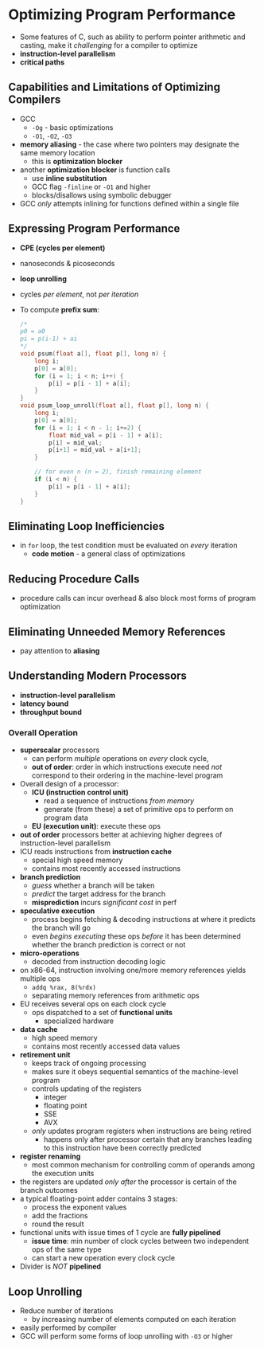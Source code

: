 # Optimizing Program Performance

- Some features of C, such as ability to perform pointer arithmetic and casting, make it _challenging_ for a compiler to optimize
- **instruction-level parallelism**
- **critical paths**

## Capabilities and Limitations of Optimizing Compilers

- GCC
  - `-Og` - basic optimizations
  - `-O1`, `-O2`, `-O3`
- **memory aliasing** - the case where two pointers may designate the same memory location
  - this is **optimization blocker**
- another **optimization blocker** is function calls
  - use **inline substitution**
  - GCC flag `-finline` or `-O1` and higher
  - blocks/disallows using symbolic debugger
- GCC _only_ attempts inlining for functions defined within a single file

## Expressing Program Performance

- **CPE (cycles per element)**
- nanoseconds & picoseconds
- **loop unrolling**
- cycles _per element_, not _per iteration_
- To compute **prefix sum**:

  ```c
  /*
  p0 = a0
  pi = p(i-1) + ai
  */
  void psum(float a[], float p[], long n) {
      long i;
      p[0] = a[0];
      for (i = 1; i < n; i++) {
          p[i] = p[i - 1] + a[i];
      }
  }
  void psum_loop_unroll(float a[], float p[], long n) {
      long i;
      p[0] = a[0];
      for (i = 1; i < n - 1; i+=2) {
          float mid_val = p[i - 1] + a[i];
          p[i] = mid_val;
          p[i+1] = mid_val + a[i+1];
      }

      // for even n (n = 2), finish remaining element
      if (i < n) {
          p[i] = p[i - 1] + a[i];
      }
  }
  ```

## Eliminating Loop Inefficiencies

- in `for` loop, the test condition must be evaluated on _every_ iteration
  - **code motion** - a general class of optimizations

## Reducing Procedure Calls

- procedure calls can incur overhead & also block most forms of program optimization

## Eliminating Unneeded Memory References

- pay attention to **aliasing**

## Understanding Modern Processors

- **instruction-level parallelism**
- **latency bound**
- **throughput bound**

### Overall Operation

- **superscalar** processors
  - can perform _multiple_ operations on _every_ clock cycle,
  - **out of order**: order in which instructions execute need _not_ correspond to their ordering in the machine-level program
- Overall design of a processor:
  - **ICU (instruction control unit)**
    - read a sequence of instructions _from memory_
    - generate (from these) a set of primitive ops to perform on program data
  - **EU (execution unit)**: execute these ops
- **out of order** processors better at achieving higher degrees of instruction-level parallelism
- ICU reads instructions from **instruction cache**
  - special high speed memory
  - contains most recently accessed instructions
- **branch prediction**
  - _guess_ whether a branch will be taken
  - _predict_ the target address for the branch
  - **misprediction** incurs _significant cost_ in perf
- **speculative execution**
  - process begins fetching & decoding instructions at where it predicts the branch will go
  - even _begins executing_ these ops _before_ it has been determined whether the branch prediction is correct or not
- **micro-operations**
  - decoded from instruction decoding logic
- on x86-64, instruction involving one/more memory references yields multiple ops
  - `addq %rax, 8(%rdx)`
  - separating memory references from arithmetic ops
- EU receives several ops on each clock cycle
  - ops dispatched to a set of **functional units**
    - specialized hardware
- **data cache**
  - high speed memory
  - contains most recently accessed data values
- **retirement unit**
  - keeps track of ongoing processing
  - makes sure it obeys sequential semantics of the machine-level program
  - controls updating of the registers
    - integer
    - floating point
    - SSE
    - AVX
  - _only_ updates program registers when instructions are being retired
    - happens only after processor certain that any branches leading to this instruction have been correctly predicted
- **register renaming**
  - most common mechanism for controlling comm of operands among the execution units
- the registers are updated _only after_ the processor is certain of the branch outcomes
- a typical floating-point adder contains 3 stages:
  - process the exponent values
  - add the fractions
  - round the result
- functional units with issue times of 1 cycle are **fully pipelined**
  - **issue time**: min number of clock cycles between two independent ops of the same type
  - can start a new operation every clock cycle
- Divider is _NOT_ **pipelined**

## Loop Unrolling

- Reduce number of iterations
  - by increasing number of elements computed on each iteration
- easily performed by compiler
- GCC will perform some forms of loop unrolling with `-O3` or higher
